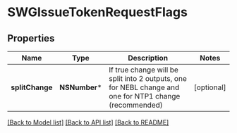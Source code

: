 # SWGIssueTokenRequestFlags

## Properties
Name | Type | Description | Notes
------------ | ------------- | ------------- | -------------
**splitChange** | **NSNumber*** | If true change will be split into 2 outputs, one for NEBL change and one for NTP1 change (recommended) | [optional] 

[[Back to Model list]](../README.md#documentation-for-models) [[Back to API list]](../README.md#documentation-for-api-endpoints) [[Back to README]](../README.md)


